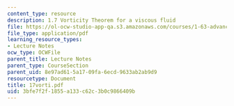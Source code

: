 ```yaml
---
content_type: resource
description: 1.7 Vorticity Theorem for a viscous fluid
file: https://ol-ocw-studio-app-qa.s3.amazonaws.com/courses/1-63-advanced-fluid-dynamics-of-the-environment-fall-2002/3bfe7f2f1855a133c62c3b0c9866409b_17vorti.pdf
file_type: application/pdf
learning_resource_types:
- Lecture Notes
ocw_type: OCWFile
parent_title: Lecture Notes
parent_type: CourseSection
parent_uid: 8e97ad61-5a17-09fa-6ecd-9633ab2ab9d9
resourcetype: Document
title: 17vorti.pdf
uid: 3bfe7f2f-1855-a133-c62c-3b0c9866409b
---
```

